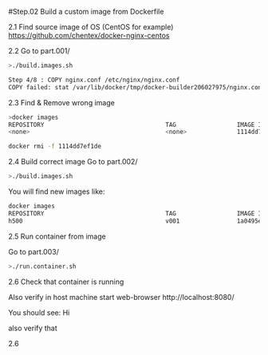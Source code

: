 #Step.02 Build a custom image from Dockerfile

2.1
Find source image of OS (CentOS for example)
https://github.com/chentex/docker-nginx-centos


2.2
Go to part.001/
```bash
>./build.images.sh
```

```bash
Step 4/8 : COPY nginx.conf /etc/nginx/nginx.conf
COPY failed: stat /var/lib/docker/tmp/docker-builder206027975/nginx.conf: no such file or directory
```

2.3 Find & Remove wrong image
```bash
>docker images
REPOSITORY                                  TAG                 IMAGE ID            CREATED             SIZE
<none>                                      <none>              1114dd7ef1de        12 seconds ago      226MB
```

```bash
docker rmi -f 1114dd7ef1de
```

2.4 Build correct image
Go to part.002/

```bash
>./build.images.sh
```

You will find new images like:
```bash
docker images
REPOSITORY                                  TAG                 IMAGE ID            CREATED             SIZE
h500                                        v001                1a0495e26f0a        10 seconds ago      226MB
```

2.5 Run container from image

Go to part.003/

```bash
>./run.container.sh
```


2.6 Check that container is running

Also verify in host machine
start web-browser
http://localhost:8080/

You should see:
Hi


also verify that 


2.6

